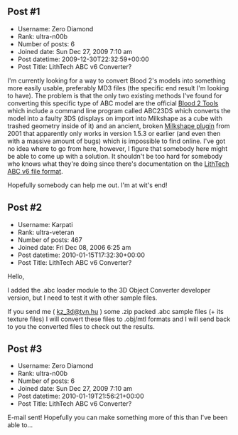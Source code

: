 ## Post #1
- Username: Zero Diamond
- Rank: ultra-n00b
- Number of posts: 6
- Joined date: Sun Dec 27, 2009 7:10 am
- Post datetime: 2009-12-30T22:32:59+00:00
- Post Title: LithTech ABC v6 Converter?

I'm currently looking for a way to convert Blood 2's models into something more easily usable, preferably MD3 files (the specific end result I'm looking to have).  The problem is that the only two existing methods I've found for converting this specific type of ABC model are the official [Blood 2 Tools](http://www.moddb.com/games/blood-2-the-chosen/downloads/blood-2-modding-tools) which include a command line program called ABC23DS which converts the model into a faulty 3DS (displays on import into Milkshape as a cube with trashed geometry inside of it) and an ancient, broken [Milkshape plugin](http://3dfxdev.net/msabcimporter.zip) from 2001 that apparently only works in version 1.5.3 or earlier (and even then with a massive amount of bugs) which is impossible to find online.  I've got no idea where to go from here, however, I figure that somebody here might be able to come up with a solution.  It shouldn't be too hard for somebody who knows what they're doing since there's documentation on the [LithTech ABC v6 file format](http://www.bop-mod.com/download/docs/LithTech-ABC-v6-File-Format.html).

Hopefully somebody can help me out.  I'm at wit's end!
## Post #2
- Username: Karpati
- Rank: ultra-veteran
- Number of posts: 467
- Joined date: Fri Dec 08, 2006 6:25 am
- Post datetime: 2010-01-15T17:32:30+00:00
- Post Title: LithTech ABC v6 Converter?

Hello,

I added  the .abc loader module to the 3D Object Converter developer version, but I need to test it with other sample files.

If you send me ( [kz_3d@tvn.hu](mailto:kz_3d@tvn.hu) ) some .zip packed .abc sample files (+ its texture files) I will convert these files to .obj/mtl formats and I will send back to you the converted files to check out the results.
## Post #3
- Username: Zero Diamond
- Rank: ultra-n00b
- Number of posts: 6
- Joined date: Sun Dec 27, 2009 7:10 am
- Post datetime: 2010-01-19T21:56:21+00:00
- Post Title: LithTech ABC v6 Converter?

E-mail sent!  Hopefully you can make something more of this than I've been able to...
